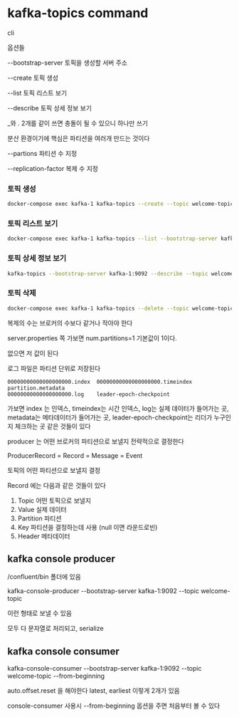 # kafka-topics command

cli

옵션들

--bootstrap-server 토픽을 생성할 서버 주소

--create 토픽 생성

--list 토픽 리스트 보기

--describe 토픽 상세 정보 보기

_와 . 2개를 같이 쓰면 충돌이 될 수 있으니 하나만 쓰기

분산 환경이기에 핵심은 파티션을 여러개 만드는 것이다

--partions 파티션 수 지정

--replication-factor 복제 수 지정

### 토픽 생성

```bash
docker-compose exec kafka-1 kafka-topics --create --topic welcome-topic --bootstrap-server kafka-1:9092 --partitions 3
```

### 토픽 리스트 보기

```bash
docker-compose exec kafka-1 kafka-topics --list --bootstrap-server kafka-1:9092
```

### 토픽 상세 정보 보기

```bash
kafka-topics --bootstrap-server kafka-1:9092 --describe --topic welcome-topic-2
```

### 토픽 삭제

```bash
docker-compose exec kafka-1 kafka-topics --delete --topic welcome-topic --bootstrap-server kafka-1:9092
```

복제의 수는 브로커의 수보다 같거나 작아야 한다

server.properties 쪽 가보면
num.partitions=1 기본값이 1이다.

없으면 저 값이 된다

로그 파일은 파티션 단위로 저장된다

```
00000000000000000000.index  00000000000000000000.timeindex  partition.metadata
00000000000000000000.log    leader-epoch-checkpoint
```

가보면 index 는 인덱스, timeindex는 시간 인덱스, log는 실제 데이터가 들어가는 곳, metadata는 메타데이터가 들어가는 곳, leader-epoch-checkpoint는 리더가 누구인지 체크하는
곳
같은 것들이 있다

producer 는 어떤 브로커의 파티션으로 보낼지 전략적으로 결정한다

ProducerRecord = Record = Message = Event

토픽의 어떤 파티션으로 보낼지 결정

Record 에는 다음과 같은 것들이 있다

1. Topic 어떤 토픽으로 보낼지
2. Value 실제 데이터
3. Partition 파티션
4. Key 파티션을 결정하는데 사용 (null 이면 라운드로빈)
5. Header 메타데이터

## kafka console producer

/confluent/bin 폴더에 있음

kafka-console-producer --bootstrap-server kafka-1:9092 --topic welcome-topic

이런 형태로 보낼 수 있음

모두 다 문자열로 처리되고, serialize

## kafka console consumer

kafka-console-consumer --bootstrap-server kafka-1:9092 --topic welcome-topic --from-beginning

auto.offset.reset 을 해야한다
latest, earliest 이렇게 2개가 있음

console-consumer 사용시 --from-beginning 옵션을 주면 처음부터 볼 수 있다
